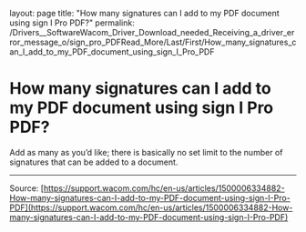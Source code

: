 layout: page
title: "How many signatures can I add to my PDF document using sign I Pro PDF?"
permalink: /Drivers__SoftwareWacom_Driver_Download_needed_Receiving_a_driver_error_message_o/sign_pro_PDFRead_More/Last/First/How_many_signatures_can_I_add_to_my_PDF_document_using_sign_I_Pro_PDF

# How many signatures can I add to my PDF document using sign I Pro PDF?

Add as many as you’d like; there is basically no set limit to the number of signatures that can be added to a document.

---
Source: [https://support.wacom.com/hc/en-us/articles/1500006334882-How-many-signatures-can-I-add-to-my-PDF-document-using-sign-I-Pro-PDF](https://support.wacom.com/hc/en-us/articles/1500006334882-How-many-signatures-can-I-add-to-my-PDF-document-using-sign-I-Pro-PDF)
